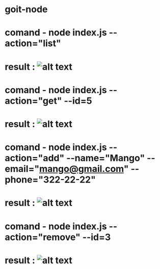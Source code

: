 # goit-node

# comand - node index.js --action="list"
# result : ![alt text](./01-node-basics/img/1.png)

# comand - node index.js --action="get" --id=5
# result : ![alt text](./01-node-basics/img/2.png)

# comand - node index.js --action="add" --name="Mango" --email="mango@gmail.com" --phone="322-22-22"
# result : ![alt text](./01-node-basics/img/3.png)

# comand - node index.js --action="remove" --id=3
# result : ![alt text](./01-node-basics/img/4.png)
 
 
